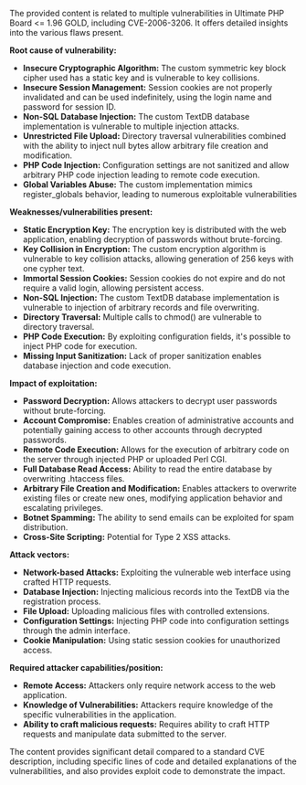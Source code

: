 The provided content is related to multiple vulnerabilities in Ultimate PHP Board <= 1.96 GOLD, including CVE-2006-3206. It offers detailed insights into the various flaws present.

**Root cause of vulnerability:**

*   **Insecure Cryptographic Algorithm:** The custom symmetric key block cipher used has a static key and is vulnerable to key collisions.
*   **Insecure Session Management:** Session cookies are not properly invalidated and can be used indefinitely, using the login name and password for session ID.
*  **Non-SQL Database Injection:** The custom TextDB database implementation is vulnerable to multiple injection attacks.
*  **Unrestricted File Upload:** Directory traversal vulnerabilities combined with the ability to inject null bytes allow arbitrary file creation and modification.
*   **PHP Code Injection:**  Configuration settings are not sanitized and allow arbitrary PHP code injection leading to remote code execution.
*   **Global Variables Abuse:** The custom implementation mimics register\_globals behavior, leading to numerous exploitable vulnerabilities

**Weaknesses/vulnerabilities present:**

*   **Static Encryption Key:** The encryption key is distributed with the web application, enabling decryption of passwords without brute-forcing.
*   **Key Collision in Encryption:** The custom encryption algorithm is vulnerable to key collision attacks, allowing generation of 256 keys with one cypher text.
*   **Immortal Session Cookies:** Session cookies do not expire and do not require a valid login, allowing persistent access.
*   **Non-SQL Injection:**  The custom TextDB database implementation is vulnerable to injection of arbitrary records and file overwriting.
*  **Directory Traversal:** Multiple calls to chmod() are vulnerable to directory traversal.
*   **PHP Code Execution:** By exploiting configuration fields, it's possible to inject PHP code for execution.
*   **Missing Input Sanitization:** Lack of proper sanitization enables database injection and code execution.

**Impact of exploitation:**

*   **Password Decryption:** Allows attackers to decrypt user passwords without brute-forcing.
*   **Account Compromise:** Enables creation of administrative accounts and potentially gaining access to other accounts through decrypted passwords.
*   **Remote Code Execution:** Allows for the execution of arbitrary code on the server through injected PHP or uploaded Perl CGI.
*   **Full Database Read Access:** Ability to read the entire database by overwriting .htaccess files.
*   **Arbitrary File Creation and Modification:** Enables attackers to overwrite existing files or create new ones, modifying application behavior and escalating privileges.
* **Botnet Spamming:** The ability to send emails can be exploited for spam distribution.
*  **Cross-Site Scripting:** Potential for Type 2 XSS attacks.

**Attack vectors:**

*   **Network-based Attacks:** Exploiting the vulnerable web interface using crafted HTTP requests.
*   **Database Injection:** Injecting malicious records into the TextDB via the registration process.
*   **File Upload:** Uploading malicious files with controlled extensions.
*   **Configuration Settings:** Injecting PHP code into configuration settings through the admin interface.
*  **Cookie Manipulation:** Using static session cookies for unauthorized access.

**Required attacker capabilities/position:**

*   **Remote Access:** Attackers only require network access to the web application.
*   **Knowledge of Vulnerabilities:** Attackers require knowledge of the specific vulnerabilities in the application.
*   **Ability to craft malicious requests:** Requires ability to craft HTTP requests and manipulate data submitted to the server.

The content provides significant detail compared to a standard CVE description, including specific lines of code and detailed explanations of the vulnerabilities, and also provides exploit code to demonstrate the impact.